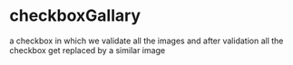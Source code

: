 # checkboxGallary
a checkbox in which we validate all the images and after validation all the checkbox get replaced by a similar image
